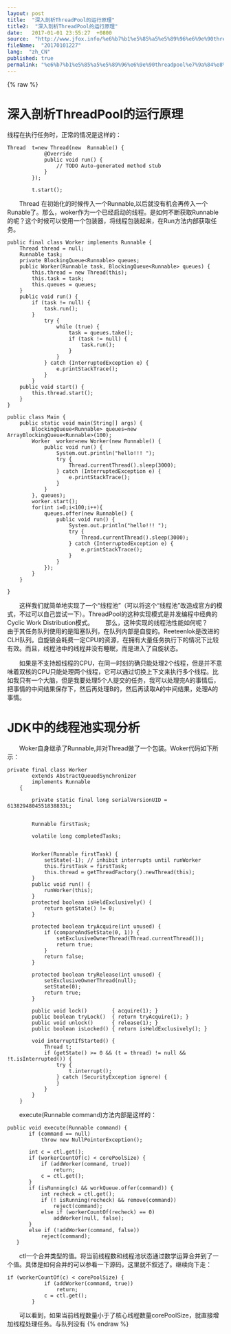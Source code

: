 ```yaml
---
layout: post
title:  "深入剖析ThreadPool的运行原理"
title2:  "深入剖析ThreadPool的运行原理"
date:   2017-01-01 23:55:27  +0800
source:  "http://www.jfox.info/%e6%b7%b1%e5%85%a5%e5%89%96%e6%9e%90threadpool%e7%9a%84%e8%bf%90%e8%a1%8c%e5%8e%9f%e7%90%86.html"
fileName:  "20170101227"
lang:  "zh_CN"
published: true
permalink: "%e6%b7%b1%e5%85%a5%e5%89%96%e6%9e%90threadpool%e7%9a%84%e8%bf%90%e8%a1%8c%e5%8e%9f%e7%90%86.html"
---
```

{% raw %}
# 深入剖析ThreadPool的运行原理 


线程在执行任务时，正常的情况是这样的：

    Thread  t=new Thread(new  Runnable() {            
                @Override
                public void run() {
                    // TODO Auto-generated method stub    
                }
            });
            
            t.start();
            

  Thread 在初始化的时候传入一个Runnable,以后就没有机会再传入一个Runable了。那么，woker作为一个已经启动的线程。是如何不断获取Runnable的呢？这个时候可以使用一个包装器，将线程包装起来，在Run方法内部获取任务。

    public final class Worker implements Runnable {
        Thread thread = null;
        Runnable task;
        private BlockingQueue<Runnable> queues;
        public Worker(Runnable task, BlockingQueue<Runnable> queues) {
            this.thread = new Thread(this);
            this.task = task;
            this.queues = queues;
        }
        public void run() {
            if (task != null) {
                task.run();
            } 
                try {
                    while (true) {
                        task = queues.take();
                        if (task != null) {
                            task.run();
                        }
                    }
                } catch (InterruptedException e) {
                    e.printStackTrace();
                }
            }
        public void start() {
            this.thread.start();
        }
    }
    
    public class Main {
        public static void main(String[] args) {
            BlockingQueue<Runnable> queues=new ArrayBlockingQueue<Runnable>(100);
            Worker  worker=new Worker(new Runnable() {
                public void run() {
                    System.out.println("hello!!! ");
                    try {
                        Thread.currentThread().sleep(3000);
                    } catch (InterruptedException e) {
                        e.printStackTrace();
                    }            
                }
            }, queues);
            worker.start();
            for(int i=0;i<100;i++){
                queues.offer(new Runnable() {
                    public void run() {
                        System.out.println("hello!!! ");
                        try {
                            Thread.currentThread().sleep(3000);
                        } catch (InterruptedException e) {
                            e.printStackTrace();
                        }
                    }
                });
            }
        }
    
    }

  这样我们就简单地实现了一个“线程池”（可以将这个“线程池”改造成官方的模式，不过可以自己尝试一下）。ThreadPool的这种实现模式是并发编程中经典的Cyclic Work Distribution模式。  那么，这种实现的线程池性能如何呢？  由于其任务队列使用的是阻塞队列，在队列内部是自旋的。Reeteenlok是改进的CLH队列。自旋锁会耗费一定CPU的资源，在拥有大量任务执行下的情况下比较有效。而且，线程池中的线程并没有睡眠，而是进入了自旋状态。

  如果是不支持超线程的CPU，在同一时刻的确只能处理2个线程，但是并不意味着双核的CPU只能处理两个线程，它可以通过切换上下文来执行多个线程。比如我只有一个大脑，但是我要处理5个人提交的任务，我可以处理完A的事情后，把事情的中间结果保存下，然后再处理B的，然后再读取A的中间结果，处理A的事情。

# JDK中的线程池实现分析

  Woker自身继承了Runnable,并对Thread做了一个包装。Woker代码如下所示：

    private final class Worker
            extends AbstractQueuedSynchronizer
            implements Runnable
        {
    
            private static final long serialVersionUID = 6138294804551838833L;
    
        
            Runnable firstTask;
       
            volatile long completedTasks;
    
     
            Worker(Runnable firstTask) {
                setState(-1); // inhibit interrupts until runWorker
                this.firstTask = firstTask;
                this.thread = getThreadFactory().newThread(this);
            }
            public void run() {
                runWorker(this);
            }
            protected boolean isHeldExclusively() {
                return getState() != 0;
            }
    
            protected boolean tryAcquire(int unused) {
                if (compareAndSetState(0, 1)) {
                    setExclusiveOwnerThread(Thread.currentThread());
                    return true;
                }
                return false;
            }
    
            protected boolean tryRelease(int unused) {
                setExclusiveOwnerThread(null);
                setState(0);
                return true;
            }
    
            public void lock()        { acquire(1); }
            public boolean tryLock()  { return tryAcquire(1); }
            public void unlock()      { release(1); }
            public boolean isLocked() { return isHeldExclusively(); }
    
            void interruptIfStarted() {
                Thread t;
                if (getState() >= 0 && (t = thread) != null && !t.isInterrupted()) {
                    try {
                        t.interrupt();
                    } catch (SecurityException ignore) {
                    }
                }
            }
        }
    

  execute(Runnable command)方法内部是这样的：

    public void execute(Runnable command) {
           if (command == null)
               throw new NullPointerException();
         
           int c = ctl.get();
           if (workerCountOf(c) < corePoolSize) {
               if (addWorker(command, true))
                   return;
               c = ctl.get();
           }
           if (isRunning(c) && workQueue.offer(command)) {
               int recheck = ctl.get();
               if (! isRunning(recheck) && remove(command))
                   reject(command);
               else if (workerCountOf(recheck) == 0)
                   addWorker(null, false);
           }
           else if (!addWorker(command, false))
               reject(command);
       }
    

  ctl一个合并类型的值。将当前线程数和线程池状态通过数学运算合并到了一个值。具体是如何合并的可以参看一下源码，这里就不叙述了。继续向下走：

    if (workerCountOf(c) < corePoolSize) {
                if (addWorker(command, true))
                    return;
                c = ctl.get();
            }

  可以看到，如果当前线程数量小于了核心线程数量corePoolSize，就直接增加线程处理任务。与队列没有
{% endraw %}
